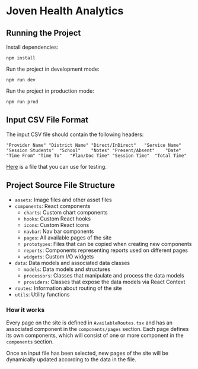 # Joven Health Analytics

## Running the Project

Install dependencies:

```
npm install
```

Run the project in development mode:

```
npm run dev
```

Run the project in production mode:

```
npm run prod
```

## Input CSV File Format

The input CSV file should contain the following headers:

```
"Provider Name"	"District Name"	"Direct/InDirect"	"Service Name"	"Session Students"	"School"	"Notes"	"Present/Absent"	"Date"	"Time From"	"Time To"	"Plan/Doc Time"	"Session Time"	"Total Time"
```

[Here](https://drive.google.com/file/d/12003s_EOJO_4SX2A9VnF7zOACJSbOL57/view?usp=sharing) is a file that you can use for testing.

## Project Source File Structure

- `assets`: Image files and other asset files
- `components`: React components
  - `charts`: Custom chart components
  - `hooks`: Custom React hooks
  - `icons`: Custom React icons
  - `navbar`: Nav bar components
  - `pages`: All available pages of the site
  - `prototypes`: Files that can be copied when creating new components
  - `reports`: Components representing reports used on different pages
  - `widgets`: Custom I/O widgets
- `data`: Data models and associated data classes
  - `models`: Data models and structures
  - `processors`: Classes that manipulate and process the data models
  - `providers`: Classes that expose the data models via React Context
- `routes`: Information about routing of the site
- `utils`: Utility functions

### How it works

Every page on the site is defined in `AvailableRoutes.tsx` and has an associated component in the `components/pages` section. Each page defines its own components, which will consist of one or more component in the `components` section.

Once an input file has been selected, new pages of the site will be dynamically updated according to the data in the file.

